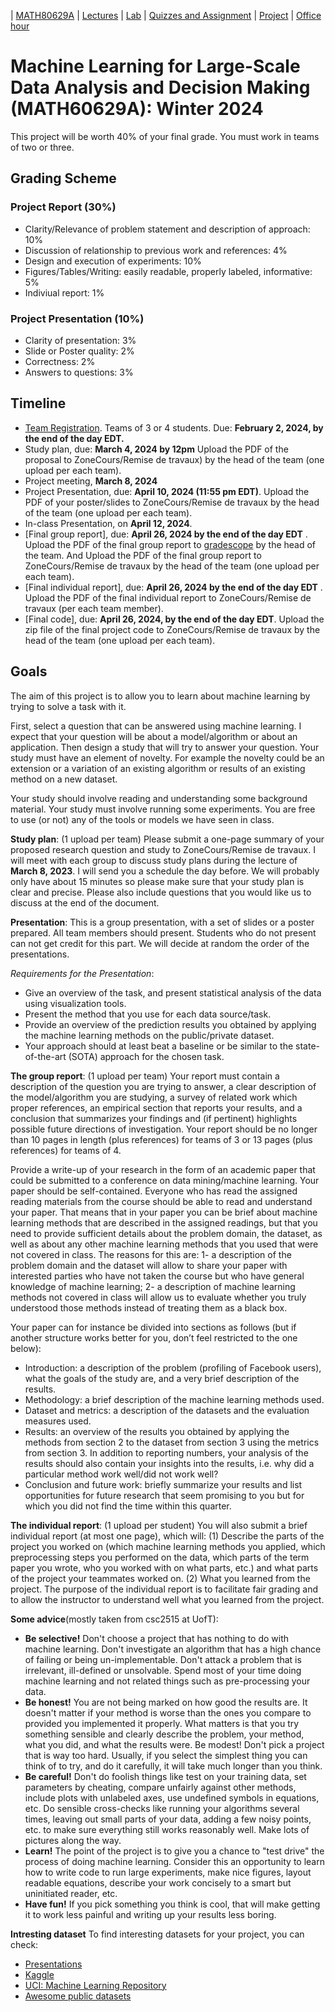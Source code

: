 | [MATH80629A](main.md) | [Lectures](lectures.md) | [Lab](lab.md) | [Quizzes and Assignment](homework.md)  | [Project](project.md) | [Office hour](office_hr.md)
# Machine Learning for Large-Scale Data Analysis and Decision Making (MATH60629A): Winter 2024

This project will be worth 40% of your final grade. You must work in teams of two or three.

## Grading Scheme 
### Project Report (30%)
- Clarity/Relevance of problem statement and description of approach: 10%
- Discussion of relationship to previous work and references: 4%
- Design and execution of experiments: 10%
- Figures/Tables/Writing: easily readable, properly labeled, informative: 5%
- Indiviual report: 1%

### Project Presentation (10%)
- Clarity of presentation: 3%
- Slide or Poster quality: 2%
- Correctness: 2%
- Answers to questions: 3%

## Timeline
- [Team Registration](https://hecmtl-my.sharepoint.com/:x:/r/personal/dena_firoozi_hec_ca/_layouts/15/Doc.aspx?sourcedoc=%7B8B47B3FA-6E97-4421-9560-EA318595D65C%7D&file=Livre%202.xlsx&action=editnew&mobileredirect=true&wdNewAndOpenCt=1702747140066&ct=1702747140461&wdOrigin=OFFICECOM-WEB.START.NEW&wdPreviousSessionSrc=HarmonyWeb&wdPreviousSession=1f36b8f7-01c0-475f-80d8-6bfa67686da9&login_hint=dena.firoozi%40hec.ca&cid=edfa7d12-492e-4ccd-8101-ef7560212e4a). Teams of 3 or 4 students. Due: **February 2, 2024, by the end of the day EDT.**  
- Study plan, due: **March 4, 2024 by 12pm** Upload the PDF of the proposal to ZoneCours/Remise de travaux) by the head of the team (one upload per each team).
- Project meeting, **March 8, 2024** 
- Project Presentation, due: **April 10, 2024 (11:55 pm EDT)**. Upload the PDF of your poster/slides to ZoneCours/Remise de travaux by the head of the team (one upload per each team).
- In-class Presentation, on **April 12, 2024**.
- [Final group report], due: **April 26, 2024 by the end of the day EDT** . Upload the PDF of the final group report to [gradescope](https://www.gradescope.ca/courses/6006) by the head of the team. And Upload the PDF of the final group report to ZoneCours/Remise de travaux by the head of the team (one upload per each team).
- [Final individual report], due: **April 26, 2024 by the end of the day EDT** . Upload the PDF of the final individual report to ZoneCours/Remise de travaux (per each team member).
- [Final code], due: **April 26, 2024, by the end of the day EDT**. Upload the zip file of the final project code to ZoneCours/Remise de travaux by the head of the team (one upload per each team).

## Goals

The aim of this project is to allow you to learn about machine learning by trying to solve a task with it.

First, select a question that can be answered using machine learning. I expect that your question will be about a model/algorithm or about an application. Then design a study that will try to answer your question. Your study must have an element of novelty. For example the novelty could be an extension or a variation of an existing algorithm or results of an existing method on a new dataset.

Your study should involve reading and understanding some background material. Your study must involve running some experiments. You are free to use (or not) any of the tools or models we have seen in class.

<!--**Alternatively**: You could decide to participate in this open challenge: ML Reproducibility Challenge 2020. Let me know as soon as possible if you are interested in this.-->

**Study plan**: (1 upload per team) Please submit a one-page summary of your proposed research question and study to ZoneCours/Remise de travaux. I will meet with each group to discuss study plans during the lecture of **March 8, 2023**. I will send you a schedule the day before. We will probably only have about 15 minutes so please make sure that your study plan is clear and precise. Please also include questions that you would like us to discuss at the end of the document.

**Presentation**: This is a group presentation, with a set of slides or a poster prepared. All team members should present. Students who do not present can not get credit for this part. We will decide at random the order of the presentations.

*Requirements for the Presentation*:
-	Give an overview of the task, and present statistical analysis of the data using visualization tools.
-	Present the method that you use for each data source/task.
-	Provide an overview of the prediction results you obtained by applying the machine learning methods on the public/private dataset.
-	Your approach should at least beat a baseline or be similar to the state-of-the-art (SOTA) approach for the chosen task.

**The group report**: (1 upload per team) Your report must contain a description of the question you are trying to answer, a clear description of the model/algorithm you are studying, a survey of related work which proper references, an empirical section that reports your results, and a conclusion that summarizes your findings and (if pertinent) highlights possible future directions of investigation. Your report should be no longer than 10 pages in length (plus references) for teams of 3 or 13 pages (plus references) for teams of 4.

Provide a write-up of your research in the form of an academic paper that could be submitted to a conference on data mining/machine learning. Your paper should be self-contained. Everyone who has read the assigned reading materials from the course should be able to read and understand your paper. That means that in your paper you can be brief about machine learning methods that are described in the assigned readings, but that you need to provide sufficient details about the problem domain, the dataset, as well as about any other machine learning methods that you used that were not covered in class. The reasons for this are:
1-	a description of the problem domain and the dataset will allow to share your paper with interested parties who have not taken the course but who have general knowledge of machine learning;
2-	a description of machine learning methods not covered in class will allow us to evaluate whether you truly understood those methods instead of treating them as a black box.

Your paper can for instance be divided into sections as follows (but if another structure works better for you, don’t feel restricted to the one below):
-	Introduction: a description of the problem (profiling of Facebook users), what the goals of the study are, and a very brief description of the results.
-	Methodology: a brief description of the machine learning methods used.
-	Dataset and metrics: a description of the datasets and the evaluation measures used.
-	Results: an overview of the results you obtained by applying the methods from section 2 to the dataset from section 3 using the metrics from section 3. In addition to reporting numbers, your analysis of the results should also contain your insights into the results,
i.e. why did a particular method work well/did not work well?
-	Conclusion and future work: briefly summarize your results and list opportunities for future research that seem promising to you but for which you did not find the time within this quarter.


**The individual report**: (1 upload per student) You will also submit a brief individual report (at most one page), which will: (1) Describe the parts of the project you worked on (which machine learning methods you applied, which preprocessing steps you performed on the data, which parts of the term paper you wrote, who you worked with on what parts, etc.) and what parts of the project your teammates worked on. (2) What you learned from the project.
The purpose of the individual report is to facilitate fair grading and to allow the instructor to understand well what you learned from the project.

**Some advice**(mostly taken from csc2515 at UofT):

- **Be selective!** Don't choose a project that has nothing to do with machine learning. Don't investigate an algorithm that has a high chance of failing or being un-implementable. Don't attack a problem that is irrelevant, ill-defined or unsolvable. Spend most of your time doing machine learning and not related things such as pre-processing your data.
- **Be honest!** You are not being marked on how good the results are. It doesn't matter if your method is worse than the ones you compare to provided you implemented it properly. What matters is that you try something sensible and clearly describe the problem, your method, what you did, and what the results were.
Be modest! Don't pick a project that is way too hard. Usually, if you select the simplest thing you can think of to try, and do it carefully, it will take much longer than you think.
- **Be careful!** Don't do foolish things like test on your training data, set parameters by cheating, compare unfairly against other methods, include plots with unlabeled axes, use undefined symbols in equations, etc. Do sensible cross-checks like running your algorithms several times, leaving out small parts of your data, adding a few noisy points, etc. to make sure everything still works reasonably well. Make lots of pictures along the way.
- **Learn!** The point of the project is to give you a chance to "test drive" the process of doing machine learning. Consider this an opportunity to learn how to write code to run large experiments, make nice figures, layout readable equations, describe your work concisely to a smart but uninitiated reader, etc.
- **Have fun!** If you pick something you think is cool, that will make getting it to work less painful and writing up your results less boring.

**Intresting dataset**
To find interesting datasets for your project, you can check: 
- [Presentations](https://github.com/gfarnadi/gfarnadi.github.io/blob/master/courses/MLW2023/assignments/Machine_Learning_Presentation.pdf)
- [Kaggle](https://www.kaggle.com/competitions)
- [UCI: Machine Learning Repository](https://archive.ics.uci.edu/ml/datasets.php)
- [Awesome public datasets](https://github.com/awesomedata/awesome-public-datasets)
